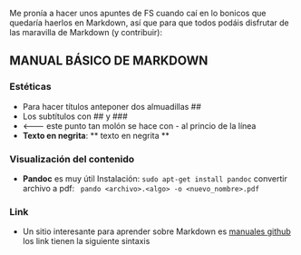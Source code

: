 Me pronía a hacer unos apuntes de FS cuando caí en lo bonicos que quedaría haerlos en Markdown, así que para que todos podáis disfrutar de las maravilla de Markdown (y contribuir):

## MANUAL BÁSICO DE MARKDOWN
### Estéticas
- Para hacer títulos anteponer dos almuadillas \##
- Los subtítulos con \## y \###
- <--- este punto tan molón se hace con \- al princio de la línea
- **Texto en negrita**:  \** texto en negrita \**

### Visualización del contenido
- **Pandoc** es muy útil
 Instalación:  `sudo apt-get install pandoc`
 convertir archivo a pdf:  ` pando <archivo>.<algo> -o <nuevo_nombre>.pdf`

### Link
- Un sitio interesante para aprender sobre Markdown es [manuales github](https://help.github.com/articles/basic-writing-and-formatting-syntax/#links)
los link tienen la siguiente sintaxis [ <mensaje> ]( <link> )